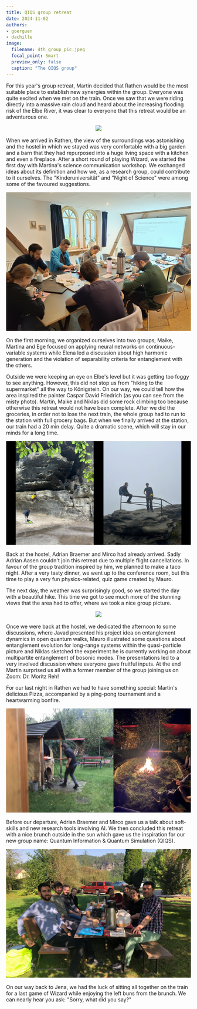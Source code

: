 ```yaml
---
title: QIQS group retreat
date: 2024-11-02
authors:
- goerguen
- dachille
image:
  filename: 4th_group_pic.jpeg
  focal_point: Smart
  preview_only: false
  caption: "The QIQS group"
---
```

For this year's group retreat, Martin decided that Rathen would be the most suitable place to establish new synergies within the group. Everyone was quite excited when we met on the train. Once we saw that we were riding directly into a massive rain cloud and heard about the increasing flooding risk of the Elbe River, it was clear to everyone that this retreat would be an adventurous one.
<p align="center">
<img src="1st.jpg">
</p> 

When we arrived in Rathen, the view of the surroundings was astonishing and the hostel in which we stayed was very comfortable with a big garden and a barn that they had repurposed into a huge living space with a kitchen and even a fireplace. After a short round of playing Wizard, we started the first day with Martina's science communication workshop. We exchanged ideas about its definition and how we, as a research group, could contribute to it ourselves. The "Kinderuniversität" and "Night of Science" were among some of the favoured suggestions.
<p align="center">
<img src="2nd_martina_SciComm.jpg">
</p>

On the first morning, we organized ourselves into two groups; Maike, Martina and Ege focused on applying neural networks on continuous-variable systems while Elena led a discussion about high harmonic generation and the violation of separability criteria for entanglement with the others. 

Outside we were keeping an eye on Elbe's level but it was getting too foggy to see anything. However, this did not stop us from "hiking to the supermarket" all the way to Königstein. On our way, we could tell how the area inspired the painter Caspar David Friedrich (as you can see from the misty photo). Martin, Maike and Niklas did some rock climbing too because otherwise this retreat would not have been complete. After we did the groceries, in order not to lose the next train, the whole group had to run to the station with full grocery bags. But when we finally arrived at the station, our train had a 20 min delay. Quite a dramatic scene, which will stay in our minds for a long time.
<p align="center">
<img src="3rd_foggy_retreat.jpeg">
</p>

Back at the hostel, Adrian Braemer and Mirco had already arrived. Sadly Adrian Aasen couldn't join this retreat due to multiple flight cancellations. In favour of the group tradition inspired by him, we planned to make a taco night. After a very tasty dinner, we went up to the conference room, but this time to play a very fun physics-related, quiz game created by Mauro.

The next day, the weather was surprisingly good, so we started the day with a beautiful hike. This time we got to see much more of the stunning views that the area had to offer, where we took a nice group picture.
<p align="center">
<img src="4th_group_pic.jpeg">
</p>
Once we were back at the hostel, we dedicated the afternoon to some discussions, where Javad presented his project idea on entanglement dynamics in open quantum walks, Mauro illustrated some questions about entanglement evolution for long-range systems within the quasi-particle picture and Niklas sketched the experiment he is currently working on about multipartite entanglement of bosonic modes. The presentations led to a very involved discussion where everyone gave fruitful inputs. At the end Martin surprised us all with a former member of the group joining us on Zoom: Dr. Moritz Reh! 


For our last night in Rathen we had to have something special: Martin's delicious Pizza, accompanied by a ping-pong tournament and a heartwarming bonfire.
<p align="center">
<img src="5th_pizza.jpeg">
</p>

Before our departure, Adrian Braemer and Mirco gave us a talk about soft-skills and new research tools involving AI. We then concluded this retreat with a nice brunch outside in the sun which gave us the inspiration for our new group name: Quantum Information & Quantum Simulation (QIQS).
<p align="center">
<img src="group_superposition.jpg">
</p>

On our way back to Jena, we had the luck of sitting all together on the train for a last game of Wizard while enjoying the left buns from the brunch. We can nearly hear you ask: "Sorry, what did you say?"
